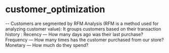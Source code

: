 # customer_optimization
-- Customers are segmented by RFM Analysis (RFM is a method used for analyzing customer value):
It groups customers based on their transaction history :
  Recency — How many days ago was their last purchase?
  Frequency — How many times has the customer purchased from our store?
  Monetary — How much do they spend?
